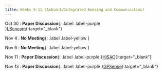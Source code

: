 ```yaml
---
title: Weeks 9-11 (Ambient/Integrated Sensing and Communication)
---
```


Oct 30
: **Paper Discussion**{: .label .label-purple }[LSencom](https://app.perusall.com/courses/cos597e_f2025-advanced-topics-in-computer-science-neural-sensing-modeling-and-understanding/lsencom){:target="_blank"}

Nov 4
: **No Meeting**{: .label .label-yellow }

Nov 6
: **No Meeting**{: .label .label-yellow }

Nov 11
: **Paper Discussion**{: .label .label-purple }[HiSAC](https://app.perusall.com/courses/cos597e_f2025-advanced-topics-in-computer-science-neural-sensing-modeling-and-understanding/hisac){:target="_blank"}
  
Nov 13
: **Paper Discussion**{: .label .label-purple }[GPSense](https://app.perusall.com/courses/cos597e_f2025-advanced-topics-in-computer-science-neural-sensing-modeling-and-understanding/gpsense){:target="_blank"}
